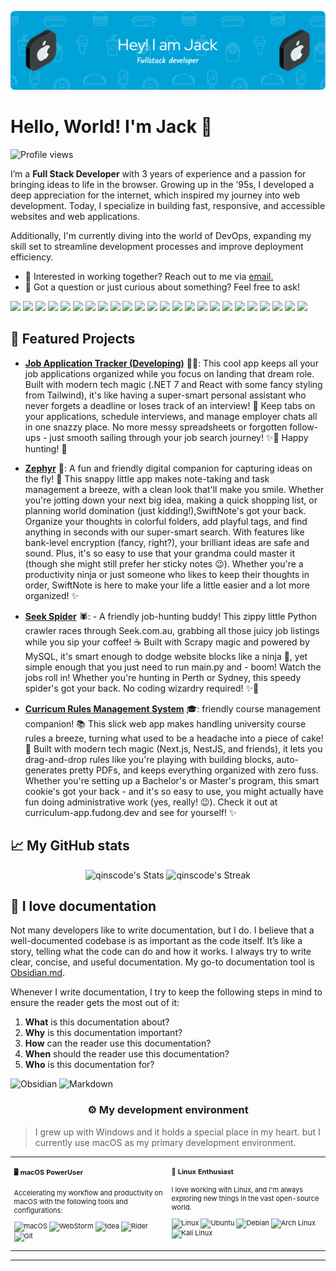 [![header](./banner.png)](https://fudong.dev)

# Hello, World! I'm Jack 👋

![Profile views](https://komarev.com/ghpvc/?username=qinscode&label=Profile%20views&color=brightgreen&style=flat&base=314)

<div class="github-introduction">

I’m a **Full Stack Developer** with 3 years of experience and a passion for bringing ideas to life in the browser. Growing up in the ’95s, I developed a deep appreciation for the internet, which inspired my journey into web development. Today, I specialize in building fast, responsive, and accessible websites and web applications.

Additionally, I'm currently diving into the world of DevOps, expanding my skill set to streamline development processes and improve deployment efficiency.

</div>

- 💼 Interested in working together? Reach out to me via <a href="mailto:hello@fudong.dev">email.</a>
- 💬 Got a question or just curious about something? Feel free to ask!

<div class="badges-intro">
<!-- Frontend -->
<code><img width="10%" src="https://www.vectorlogo.zone/logos/reactjs/reactjs-ar21.svg"></code>
<code><img width="10%" src="https://www.vectorlogo.zone/logos/nestjs/nestjs-ar21.svg"></code>
<code><img width="10%" src="https://www.vectorlogo.zone/logos/nextjs/nextjs-ar21.svg"></code>
<!-- Cross Platform -->
<code><img width="10%" src="https://www.vectorlogo.zone/logos/flutterio/flutterio-ar21.svg"></code>
<!--  Backend -->
 <code><img width="10%" src="https://www.vectorlogo.zone/logos/nodejs/nodejs-ar21.svg"></code>
<code><img width="10%" src="https://www.vectorlogo.zone/logos/dotnet/dotnet-ar21.svg"></code>
 <code><img width="10%" src="https://www.vectorlogo.zone/logos/djangoproject/djangoproject-ar21.svg"></code>
<!-- Lanaguage -->
<code><img width="10%" src="https://www.vectorlogo.zone/logos/python/python-official.svg"></code>
<code><img width="10%" src="https://www.vectorlogo.zone/logos/java/java-horizontal.svg"></code>
<code><img width="10%" src="https://www.vectorlogo.zone/logos/javascript/javascript-ar21.svg"></code>
<code><img width="10%" src="https://www.vectorlogo.zone/logos/typescriptlang/typescriptlang-ar21.svg"></code>
<!-- Database -->
<code><img width="10%" src="https://www.vectorlogo.zone/logos/graphql/graphql-ar21.svg"></code>
<code><img width="10%" src="https://www.vectorlogo.zone/logos/mysql/mysql-ar21.svg"></code>
<code><img width="10%" src="https://www.vectorlogo.zone/logos/postgresql/postgresql-ar21.svg"></code>
<code><img width="10%" src="https://www.vectorlogo.zone/logos/js_redux/js_redux-ar21.svg"></code>
<code><img width="10%" src="https://www.vectorlogo.zone/logos/redis/redis-ar21.svg"></code>
<code><img width="10%" src="https://www.vectorlogo.zone/logos/rabbitmq/rabbitmq-ar21.svg"></code>
<!--  Cloud -->
<code><img width="10%" src="https://www.bizstream.com/wp-content/uploads/2022/04/microsoft-azure-logo.png"></code>
<code><img width="6%" src="https://upload.wikimedia.org/wikipedia/commons/9/93/Amazon_Web_Services_Logo.svg"></code>
<!--  DevOps -->
<code><img width="10%" src="https://www.vectorlogo.zone/logos/docker/docker-ar21.svg"></code>
<code><img width="10%" src="https://www.vectorlogo.zone/logos/jenkins/jenkins-ar21.svg"></code>
<code><img width="10%" src="https://www.vectorlogo.zone/logos/kubernetes/kubernetes-ar21.svg"></code>
<code><img width="10%" src="https://www.vectorlogo.zone/logos/ubuntu/ubuntu-ar21.svg"></code>
<code><img width="10%" src="https://www.vectorlogo.zone/logos/jestjsio/jestjsio-ar21.svg"></code>
</div>

## 🌟 Featured Projects

- **[Job Application Tracker (Developing)](https://github.com/qinscode/jobtracker)** 👨‍💻: This cool app keeps all your job applications organized while you focus on landing that dream role. Built with modern tech magic (.NET 7 and React with some fancy styling from Tailwind), it's like having a super-smart personal assistant who never forgets a deadline or loses track of an interview! 📅 Keep tabs on your applications, schedule interviews, and manage employer chats all in one snazzy place. No more messy spreadsheets or forgotten follow-ups - just smooth sailing through your job search journey! ✨💼 Happy hunting! 🚀

- **[Zephyr](https://github.com/qinscode/Zephyr)** 📝:  A fun and friendly digital companion for capturing ideas on the fly! 🚀 This snappy little app makes note-taking and task management a breeze, with a clean look that'll make you smile. Whether you're jotting down your next big idea, making a quick shopping list, or planning world domination (just kidding!),SwiftNote's got your back. Organize your thoughts in colorful folders, add playful tags, and find anything in seconds with our super-smart search. With features like bank-level encryption (fancy, right?), your brilliant ideas are safe and sound. Plus, it's so easy to use that your grandma could master it (though she might still prefer her sticky notes 😉). Whether you're a productivity ninja or just someone who likes to keep their thoughts in order, SwiftNote is here to make your life a little easier and a lot more organized! ✨

- **[Seek Spider](https://github.com/qinscode/SeekSpider)** 🕷️: - A friendly job-hunting buddy!  This zippy little Python crawler races through Seek.com.au, grabbing all those juicy job listings while you sip your coffee! ☕ Built with Scrapy magic and powered by MySQL, it's smart enough to dodge website blocks like a ninja 🥷, yet simple enough that you just need to run main.py and - boom! Watch the jobs roll in! Whether you're hunting in Perth or Sydney, this speedy spider's got your back. No coding wizardry required! ✨🎯

- **[Curricum Rules Management System](https://github.com/qinscode/UWA-Curriculum-Rules-Management-System)** 🎓: friendly course management companion! 📚 This slick web app makes handling university course rules a breeze, turning what used to be a headache into a piece of cake! 🍰 Built with modern tech magic (Next.js, NestJS, and friends), it lets you drag-and-drop rules like you're playing with building blocks, auto-generates pretty PDFs, and keeps everything organized with zero fuss. Whether you're setting up a Bachelor's or Master's program, this smart cookie's got your back - and it's so easy to use, you might actually have fun doing administrative work (yes, really! 😉). Check it out at curriculum-app.fudong.dev and see for yourself! ✨
 



## 📈 My GitHub stats

<div class="badges-githubstats">
  <p align="center">
    <img src="https://github-readme-stats.vercel.app/api?username=qinscode&theme=tokyonight&show_icons=true&hide_border=true&count_private=true" alt="qinscode's Stats" height="165">
    <img src="https://github-readme-streak-stats.herokuapp.com/?user=qinscode&theme=tokyonight&hide_border=true" alt="qinscode's Streak" height="165">
  </p>
</div>

## 📃 I love documentation

Not many developers like to write documentation, but I do. I believe that a well-documented codebase is as important as the code itself. It’s like a story, telling what the code can do and how it works. I always try to write clear, concise, and useful documentation. My go-to documentation tool is <a href="https://obsidian.md/" target="_blank">Obsidian.md</a>.

Whenever I write documentation, I try to keep the following steps in mind to ensure the reader gets the most out of it:

1. **What** is this documentation about?
2. **Why** is this documentation important?
3. **How** can the reader use this documentation?
4. **When** should the reader use this documentation?
5. **Who** is this documentation for?

![Obsidian](https://img.shields.io/badge/-Obsidian-483699?style=flat&logo=obsidian&logoColor=white)
![Markdown](https://img.shields.io/badge/-Markdown-000000?style=flat&logo=markdown&logoColor=white)

### <p align="center">⚙️ My development environment </p>

> I grew up with Windows and it holds a special place in my heart. but I currently use macOS as my primary development environment.

<div class="table-devenvironment">
  <table style="font-size: 11px">
  <tr>
  <td valign="top" width="50%">

#### 🖥️ macOS PowerUser

Accelerating my workflow and productivity on macOS with the following tools and configurations:

![macOS](https://img.shields.io/badge/-macOS-000000?style=flat&logo=apple&logoColor=white)
![WebStorm](https://img.shields.io/badge/-WebStorm-07c3f2?style=flat&logo=webstorm&logoColor=white)
![Idea](https://img.shields.io/badge/-Idea-ff2960?style=flat&logo=intellijidea&logoColor=white)
![Rider](https://img.shields.io/badge/-Rider-f89c1b?style=flat&logo=rider&logoColor=white)
![Git](https://img.shields.io/badge/-Git-f44b28?style=flat&logo=git&logoColor=white)

  </td>
  <td valign="top" width="50%">

#### 🐧 Linux Enthusiast

I love working with Linux, and I'm always exploring new things in the vast open-source world.

![Linux](https://img.shields.io/badge/-Linux-000000?style=flat&logo=linux&logoColor=FCC624)
![Ubuntu](https://img.shields.io/badge/-Ubuntu-E95420?style=flat&logo=ubuntu&logoColor=white)
![Debian](https://img.shields.io/badge/-Debian-A81D33?style=flat&logo=debian&logoColor=white)
![Arch Linux](https://img.shields.io/badge/-Arch%20Linux-1793D1?style=flat&logo=arch-linux&logoColor=white)
![Kali Linux](https://img.shields.io/badge/-Kali%20Linux-557C94?style=flat&logo=kali-linux&logoColor=white)

  </td>
  </tr>
  </table>
</div>

---
